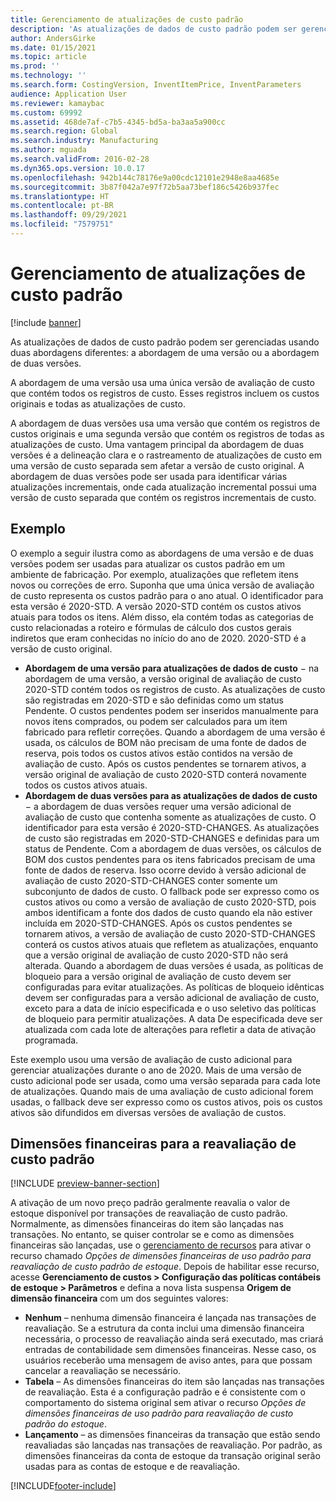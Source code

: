 ```yaml
---
title: Gerenciamento de atualizações de custo padrão
description: 'As atualizações de dados de custo padrão podem ser gerenciadas usando duas abordagens diferentes: a abordagem de uma versão ou a abordagem de duas versões.'
author: AndersGirke
ms.date: 01/15/2021
ms.topic: article
ms.prod: ''
ms.technology: ''
ms.search.form: CostingVersion, InventItemPrice, InventParameters
audience: Application User
ms.reviewer: kamaybac
ms.custom: 69992
ms.assetid: 468de7af-c7b5-4345-bd5a-ba3aa5a900cc
ms.search.region: Global
ms.search.industry: Manufacturing
ms.author: mguada
ms.search.validFrom: 2016-02-28
ms.dyn365.ops.version: 10.0.17
ms.openlocfilehash: 942b144c78176e9a00cdc12101e2948e8aa4685e
ms.sourcegitcommit: 3b87f042a7e97f72b5aa73bef186c5426b937fec
ms.translationtype: HT
ms.contentlocale: pt-BR
ms.lasthandoff: 09/29/2021
ms.locfileid: "7579751"
---
```

# <a name="manage-standard-cost-updates"></a>Gerenciamento de atualizações de custo padrão

[!include [banner](../includes/banner.md)]

As atualizações de dados de custo padrão podem ser gerenciadas usando duas abordagens diferentes: a abordagem de uma versão ou a abordagem de duas versões.

A abordagem de uma versão usa uma única versão de avaliação de custo que contém todos os registros de custo. Esses registros incluem os custos originais e todas as atualizações de custo.

A abordagem de duas versões usa uma versão que contém os registros de custos originais e uma segunda versão que contém os registros de todas as atualizações de custo. Uma vantagem principal da abordagem de duas versões é a delineação clara e o rastreamento de atualizações de custo em uma versão de custo separada sem afetar a versão de custo original. A abordagem de duas versões pode ser usada para identificar várias atualizações incrementais, onde cada atualização incremental possui uma versão de custo separada que contém os registros incrementais de custo.

## <a name="example"></a>Exemplo

O exemplo a seguir ilustra como as abordagens de uma versão e de duas versões podem ser usadas para atualizar os custos padrão em um ambiente de fabricação. Por exemplo, atualizações que refletem itens novos ou correções de erro. Suponha que uma única versão de avaliação de custo representa os custos padrão para o ano atual. O identificador para esta versão é 2020-STD. A versão 2020-STD contém os custos ativos atuais para todos os itens. Além disso, ela contém todas as categorias de custo relacionadas a roteiro e fórmulas de cálculo dos custos gerais indiretos que eram conhecidas no início do ano de 2020. 2020-STD é a versão de custo original.

- **Abordagem de uma versão para atualizações de dados de custo** − na abordagem de uma versão, a versão original de avaliação de custo 2020-STD contém todos os registros de custo. As atualizações de custo são registradas em 2020-STD e são definidas como um status Pendente. O custos pendentes podem ser inseridos manualmente para novos itens comprados, ou podem ser calculados para um item fabricado para refletir correções. Quando a abordagem de uma versão é usada, os cálculos de BOM não precisam de uma fonte de dados de reserva, pois todos os custos ativos estão contidos na versão de avaliação de custo. Após os custos pendentes se tornarem ativos, a versão original de avaliação de custo 2020-STD conterá novamente todos os custos ativos atuais.
- **Abordagem de duas versões para as atualizações de dados de custo** − a abordagem de duas versões requer uma versão adicional de avaliação de custo que contenha somente as atualizações de custo. O identificador para esta versão é 2020-STD-CHANGES. As atualizações de custo são registradas em 2020-STD-CHANGES e definidas para um status de Pendente. Com a abordagem de duas versões, os cálculos de BOM dos custos pendentes para os itens fabricados precisam de uma fonte de dados de reserva. Isso ocorre devido à versão adicional de avaliação de custo 2020-STD-CHANGES conter somente um subconjunto de dados de custo. O fallback pode ser expresso como os custos ativos ou como a versão de avaliação de custo 2020-STD, pois ambos identificam a fonte dos dados de custo quando ela não estiver incluída em 2020-STD-CHANGES. Após os custos pendentes se tornarem ativos, a versão de avaliação de custo 2020-STD-CHANGES conterá os custos ativos atuais que refletem as atualizações, enquanto que a versão original de avaliação de custo 2020-STD não será alterada. Quando a abordagem de duas versões é usada, as políticas de bloqueio para a versão original de avaliação de custo devem ser configuradas para evitar atualizações. As políticas de bloqueio idênticas devem ser configuradas para a versão adicional de avaliação de custo, exceto para a data de início especificada e o uso seletivo das políticas de bloqueio para permitir atualizações. A data De especificada deve ser atualizada com cada lote de alterações para refletir a data de ativação programada.

Este exemplo usou uma versão de avaliação de custo adicional para gerenciar atualizações durante o ano de 2020. Mais de uma versão de custo adicional pode ser usada, como uma versão separada para cada lote de atualizações. Quando mais de uma avaliação de custo adicional forem usadas, o fallback deve ser expresso como os custos ativos, pois os custos ativos são difundidos em diversas versões de avaliação de custos.

## <a name="financial-dimensions-for-the-standard-cost-revaluation"></a>Dimensões financeiras para a reavaliação de custo padrão

[!INCLUDE [preview-banner-section](../../includes/preview-banner-section.md)]

A ativação de um novo preço padrão geralmente reavalia o valor de estoque disponível por transações de reavaliação de custo padrão. Normalmente, as dimensões financeiras do item são lançadas nas transações. No entanto, se quiser controlar se e como as dimensões financeiras são lançadas, use o [gerenciamento de recursos](../../fin-ops-core/fin-ops/get-started/feature-management/feature-management-overview.md) para ativar o recurso chamado *Opções de dimensões financeiras de uso padrão para reavaliação de custo padrão de estoque*. Depois de habilitar esse recurso, acesse **Gerenciamento de custos > Configuração das políticas contábeis de estoque > Parâmetros** e defina a nova lista suspensa **Origem de dimensão financeira** com um dos seguintes valores:

- **Nenhum** – nenhuma dimensão financeira é lançada nas transações de reavaliação. Se a estrutura da conta inclui uma dimensão financeira necessária, o processo de reavaliação ainda será executado, mas criará entradas de contabilidade sem dimensões financeiras. Nesse caso, os usuários receberão uma mensagem de aviso antes, para que possam cancelar a reavaliação se necessário.
- **Tabela** – As dimensões financeiras do item são lançadas nas transações de reavaliação. Esta é a configuração padrão e é consistente com o comportamento do sistema original sem ativar o recurso *Opções de dimensões financeiras de uso padrão para reavaliação de custo padrão do estoque*.
- **Lançamento** – as dimensões financeiras da transação que estão sendo reavaliadas são lançadas nas transações de reavaliação. Por padrão, as dimensões financeiras da conta de estoque da transação original serão usadas para as contas de estoque e de reavaliação.


[!INCLUDE[footer-include](../../includes/footer-banner.md)]